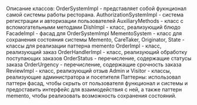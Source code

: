 Описание классов:
OrderSystemImpl - представляет собой фукнционал самой системы работы ресторана.
AuthorizationSystemImpl - система регистрации и авторизации пользователей
AuxiliaryMethods - класс с вспомогательными методами
DishImpl - класс, реализующий блюдо
FacadeImpl - фасад для OrderSystemImpl
MementoSystem - класс для сохранения состояния системы
Memento, CareTaker, Originator, State - классы для реализации паттерна memento
OrderImpl - класс, реализующий заказ
OrderHandlerImpl - класс, реализующий обработку поступающих заказов
OrderStatus - перечисление, содержащие статусы заказа
OrderUrgency - перечисление, содержащие срочность заказа
ReviewImpl - класс, реализующий отзыв
Admin и Visitor - классы, реализующие администратора и посетителя
Паттерны: использовал паттерн фасад, чтобы скрыть от пользователя функционал и системы и предоставить интерфейс для взаимодействия с ней, а также паттерн memento, чтобы реализовать возможность сохранения состояний.
